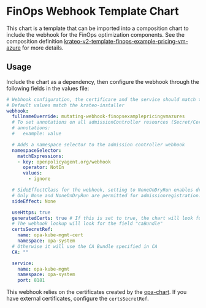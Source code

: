 # FinOps Webhook Template Chart

This chart is a template that can be imported into a composition chart to include the webhook for the FinOps optimization components. See the composition definition [krateo-v2-template-finops-example-pricing-vm-azure](https://github.com/krateoplatformops/krateo-v2-template-finops-example-pricing-vm-azure) for more details.

## Usage
Include the chart as a dependency, then configure the webhook through the following fields in the values file:
```yaml
# Webhook configuration, the certificare and the service should match the OPA install
# Default values match the krateo-installer
webhook:
  fullnameOverride: mutating-webhook-finopsexamplepricingvmazures
  # To set annotations on all admissionController resources (Secret/Certificate/Issuer/AdmissionController)
  # annotations:
  #   example: value

  # Adds a namespace selector to the admission controller webhook
  namespaceSelector:
    matchExpressions:
    - key: openpolicyagent.org/webhook
      operator: NotIn
      values: 
        - ignore

  # SideEffectClass for the webhook, setting to NoneOnDryRun enables dry-run.
  # Only None and NoneOnDryRun are permitted for admissionregistration.k8s.io/v1.
  sideEffect: None

  useHttps: true
  generatedCerts: true # If this is set to true, the chart will look for the certsSecretRef secret
  # The webhook lookup will look for the field "caBundle"
  certsSecretRef:
    name: opa-kube-mgmt-cert
    namespace: opa-system
  # Otherwise it will use the CA Bundle specified in CA
  CA: ""

  service:
    name: opa-kube-mgmt
    namespace: opa-system
    port: 8181
```

This webhook relies on the certificates created by the [opa-chart](https://github.com/krateoplatformops/opa-chart). If you have external certificates, configure the `certsSecretRef`.